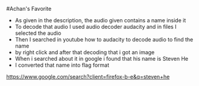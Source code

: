 #Achan's Favorite

- As given in the description, the audio given contains a name inside it
- To decode that audio I used audio decoder audacity  and in files I selected the audio
- Then I searched in youtube how to audacity to decode audio to find the name 
- by right click and after that decoding that i got an image
- When i searched about it in google i found that his name is Steven He
- I converted that name into flag format

 https://www.google.com/search?client=firefox-b-e&q=steven+he
